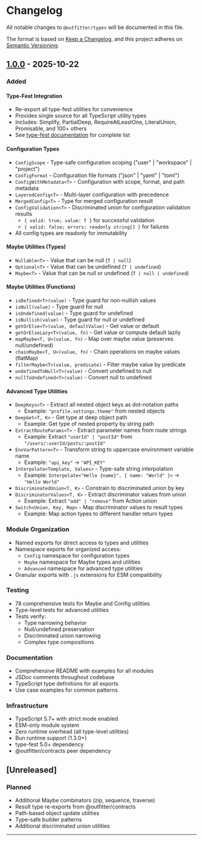 # Changelog

All notable changes to `@outfitter/types` will be documented in this file.

The format is based on [Keep a Changelog](https://keepachangelog.com/en/1.0.0/),
and this project adheres on [Semantic Versioning](https://semver.org/spec/v2.0.0.html).

## [1.0.0] - 2025-10-22

### Added

#### Type-Fest Integration
- Re-export all type-fest utilities for convenience
- Provides single source for all TypeScript utility types
- Includes: Simplify, PartialDeep, RequireAtLeastOne, LiteralUnion, Promisable, and 100+ others
- See [type-fest documentation](https://github.com/sindresorhus/type-fest) for complete list

#### Configuration Types
- `ConfigScope` - Type-safe configuration scoping ("user" | "workspace" | "project")
- `ConfigFormat` - Configuration file formats ("json" | "yaml" | "toml")
- `ConfigWithMetadata<T>` - Configuration with scope, format, and path metadata
- `LayeredConfig<T>` - Multi-layer configuration with precedence
- `MergedConfig<T>` - Type for merged configuration result
- `ConfigValidation<T>` - Discriminated union for configuration validation results
  - `{ valid: true; value: T }` for successful validation
  - `{ valid: false; errors: readonly string[] }` for failures
- All config types are readonly for immutability

#### Maybe Utilities (Types)
- `Nullable<T>` - Value that can be null (`T | null`)
- `Optional<T>` - Value that can be undefined (`T | undefined`)
- `Maybe<T>` - Value that can be null or undefined (`T | null | undefined`)

#### Maybe Utilities (Functions)
- `isDefined<T>(value)` - Type guard for non-nullish values
- `isNull(value)` - Type guard for null
- `isUndefined(value)` - Type guard for undefined
- `isNullish(value)` - Type guard for null or undefined
- `getOrElse<T>(value, defaultValue)` - Get value or default
- `getOrElseLazy<T>(value, fn)` - Get value or compute default lazily
- `mapMaybe<T, U>(value, fn)` - Map over maybe value (preserves null/undefined)
- `chainMaybe<T, U>(value, fn)` - Chain operations on maybe values (flatMap)
- `filterMaybe<T>(value, predicate)` - Filter maybe value by predicate
- `undefinedToNull<T>(value)` - Convert undefined to null
- `nullToUndefined<T>(value)` - Convert null to undefined

#### Advanced Type Utilities
- `DeepKeys<T>` - Extract all nested object keys as dot-notation paths
  - Example: `"profile.settings.theme"` from nested objects
- `DeepGet<T, K>` - Get type at deep object path
  - Example: Get type of nested property by string path
- `ExtractRouteParams<T>` - Extract parameter names from route strings
  - Example: Extract `"userId" | "postId"` from `"/users/:userId/posts/:postId"`
- `EnvVarPattern<T>` - Transform string to uppercase environment variable name
  - Example: `"api_key"` → `"API_KEY"`
- `Interpolate<Template, Values>` - Type-safe string interpolation
  - Example: `Interpolate<"Hello {name}", { name: "World" }>` → `"Hello World"`
- `DiscriminatedUnion<T, K>` - Constrain to discriminated union by key
- `DiscriminatorValues<T, K>` - Extract discriminator values from union
  - Example: Extract `"add" | "remove"` from Action union
- `Switch<Union, Key, Map>` - Map discriminator values to result types
  - Example: Map action types to different handler return types

### Module Organization
- Named exports for direct access to types and utilities
- Namespace exports for organized access:
  - `Config` namespace for configuration types
  - `Maybe` namespace for Maybe types and utilities
  - `Advanced` namespace for advanced type utilities
- Granular exports with `.js` extensions for ESM compatibility

### Testing
- 78 comprehensive tests for Maybe and Config utilities
- Type-level tests for advanced utilities
- Tests verify:
  - Type narrowing behavior
  - Null/undefined preservation
  - Discriminated union narrowing
  - Complex type compositions

### Documentation
- Comprehensive README with examples for all modules
- JSDoc comments throughout codebase
- TypeScript type definitions for all exports
- Use case examples for common patterns

### Infrastructure
- TypeScript 5.7+ with strict mode enabled
- ESM-only module system
- Zero runtime overhead (all type-level utilities)
- Bun runtime support (1.3.0+)
- type-fest 5.0+ dependency
- @outfitter/contracts peer dependency

## [Unreleased]

### Planned
- Additional Maybe combinators (zip, sequence, traverse)
- Result type re-exports from @outfitter/contracts
- Path-based object update utilities
- Type-safe builder patterns
- Additional discriminated union utilities

---

[1.0.0]: https://github.com/outfitter-dev/monorepo/releases/tag/%40outfitter/types%401.0.0
